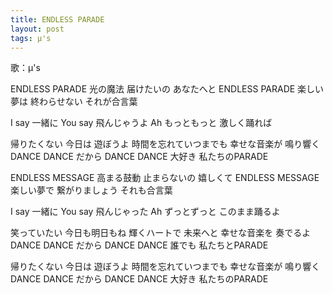 ```yaml
---
title: ENDLESS PARADE
layout: post
tags: μ's
---
```

歌：μ's

ENDLESS PARADE 光の魔法
届けたいの あなたへと
ENDLESS PARADE 楽しい夢は
終わらせない それが合言葉

I say 一緒に
You say 飛んじゃうよ
Ah もっともっと 激しく踊れば

帰りたくない 今日は 遊ぼうよ
時間を忘れていつまでも
幸せな音楽が 鳴り響く
DANCE DANCE だから
DANCE DANCE 大好き
私たちのPARADE

ENDLESS MESSAGE 高まる鼓動
止まらないの 嬉しくて
ENDLESS MESSAGE 楽しい夢で
繋がりましょう それも合言葉

I say 一緒に
You say 飛んじゃった
Ah ずっとずっと このまま踊るよ

笑っていたい 今日も明日もね
輝くハートで 未来へと
幸せな音楽を 奏でるよ
DANCE DANCE だから
DANCE DANCE 誰でも
私たちとPARADE

帰りたくない 今日は 遊ぼうよ
時間を忘れていつまでも
幸せな音楽が 鳴り響く
DANCE DANCE だから
DANCE DANCE 大好き
私たちのPARADE